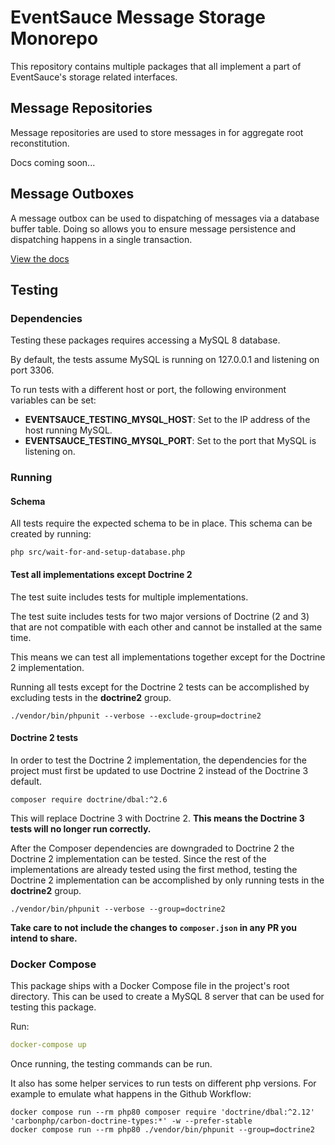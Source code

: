 # EventSauce Message Storage Monorepo

This repository contains multiple packages that all implement
a part of EventSauce's storage related interfaces.

## Message Repositories

Message repositories are used to store messages in for
aggregate root reconstitution.

Docs coming soon...

## Message Outboxes

A message outbox can be used to dispatching of messages
via a database buffer table. Doing so allows you to ensure
message persistence and dispatching happens in a single
transaction.

[View the docs](https://eventsauce.io/docs/message-outbox/)

## Testing

### Dependencies

Testing these packages requires accessing a MySQL 8
database.

By default, the tests assume MySQL is running on
127.0.0.1 and listening on port 3306.

To run tests with a different host or port, the
following environment variables can be set:

 * **EVENTSAUCE_TESTING_MYSQL_HOST**: Set to the IP address
   of the host running MySQL.
 * **EVENTSAUCE_TESTING_MYSQL_PORT**: Set to the port that
   MySQL is listening on.

### Running

#### Schema

All tests require the expected schema to be in place.
This schema can be created by running:

```shell
php src/wait-for-and-setup-database.php
```

#### Test all implementations except Doctrine 2

The test suite includes tests for multiple implementations.

The test suite includes tests for two major versions of
Doctrine (2 and 3) that are not compatible with each other
and cannot be installed at the same time.

This means we can test all implementations together except
for the Doctrine 2 implementation.

Running all tests except for the Doctrine 2 tests can
be accomplished by excluding tests in the **doctrine2**
group.

```shell
./vendor/bin/phpunit --verbose --exclude-group=doctrine2
```

#### Doctrine 2 tests

In order to test the Doctrine 2 implementation, the
dependencies for the project must first be updated to
use Doctrine 2 instead of the Doctrine 3 default.

```shell
composer require doctrine/dbal:^2.6
```

This will replace Doctrine 3 with Doctrine 2. **This
means the Doctrine 3 tests will no longer run
correctly.**

After the Composer dependencies are downgraded to
Doctrine 2 the Doctrine 2 implementation can be
tested. Since the rest of the implementations
are already tested using the first method,
testing the Doctrine 2 implementation can
be accomplished by only running tests in
the **doctrine2** group.

```shell
./vendor/bin/phpunit --verbose --group=doctrine2
```

**Take care to not include the changes to
`composer.json` in any PR you intend to share.**

### Docker Compose

This package ships with a Docker Compose file in the
project's root directory. This can be used to create
a MySQL 8 server that can be used for testing this
package.

Run:

```yaml
docker-compose up
```

Once running, the testing commands can be run.

It also has some helper services to run tests on different php versions.
For example to emulate what happens in the Github Workflow:

```
docker compose run --rm php80 composer require 'doctrine/dbal:^2.12' 'carbonphp/carbon-doctrine-types:*' -w --prefer-stable
docker compose run --rm php80 ./vendor/bin/phpunit --group=doctrine2
```
